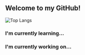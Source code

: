 ## Welcome to my GitHub!

![Top Langs](https://github-readme-stats.vercel.app/api/top-langs/?username=awjdn9&layout=compact)

### I'm currently learning...


### I'm currently working on...

